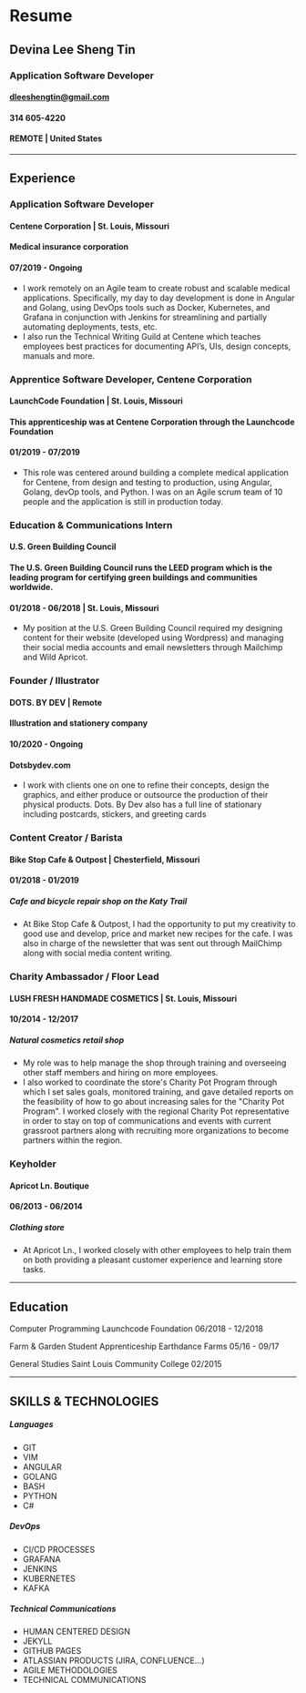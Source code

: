 # Resume
## Devina Lee Sheng Tin
### Application Software Developer

#### dleeshengtin@gmail.com
#### 314 605-4220
#### REMOTE | United States
---
## Experience
### Application Software Developer
#### Centene Corporation | St. Louis, Missouri
#### Medical insurance corporation
#### 07/2019 - Ongoing
 - I work remotely on an Agile team to create robust and scalable medical applications. Specifically, my day to day development is done in Angular and Golang, using DevOps tools such as Docker, Kubernetes, and Grafana in conjunction with Jenkins for streamlining and partially automating deployments, tests, etc.
 - I also run the Technical Writing Guild at Centene which teaches employees best practices for documenting API’s, UIs, design concepts, manuals and more.

### Apprentice Software Developer, Centene Corporation
#### LaunchCode Foundation | St. Louis, Missouri
#### This apprenticeship was at Centene Corporation through the Launchcode Foundation 
#### 01/2019 - 07/2019
 - This role was centered around building a complete medical application for Centene, from design and testing to production, using Angular, Golang, devOp tools, and Python. I was on an Agile scrum team of 10 people and the application is still in production today.

### Education & Communications Intern
#### U.S. Green Building Council
#### The U.S. Green Building Council runs the LEED program which is the leading program for certifying green buildings and communities worldwide. 
#### 01/2018 - 06/2018 | St. Louis, Missouri

 - My position at the U.S. Green Building Council required my designing content for their website (developed using Wordpress) and managing their social media accounts and email newsletters through Mailchimp and Wild Apricot. 

### Founder / Illustrator
#### DOTS. BY DEV | Remote
#### Illustration and stationery company
#### 10/2020 - Ongoing
#### Dotsbydev.com
 - I work with clients one on one to refine their concepts, design the graphics, and either produce or outsource the production of their physical products. Dots. By Dev also has a full line of stationary including postcards, stickers, and greeting cards

### Content Creator / Barista
#### Bike Stop Cafe & Outpost | Chesterfield, Missouri
#### 01/2018 - 01/2019
##### Cafe and bicycle repair shop on the Katy Trail
- At Bike Stop Cafe & Outpost, I had the opportunity to put my creativity to good use and develop, price and market new recipes for the cafe. I was also in charge of the newsletter that was sent out through MailChimp along with social media content writing.

### Charity Ambassador / Floor Lead
#### LUSH FRESH HANDMADE COSMETICS | St. Louis, Missouri
#### 10/2014 - 12/2017
##### Natural cosmetics retail shop
- My role was to help manage the shop through training and overseeing other staff members and hiring on more employees.
- I also worked to coordinate the store's Charity Pot Program through which I set sales goals, monitored training, and gave detailed reports on the feasibility of how to go about increasing sales for the "Charity Pot Program". I worked closely with the regional Charity Pot representative in order to stay on top of communications and events with current grassroot partners along with recruiting more organizations to become partners within the region.

### Keyholder
#### Apricot Ln. Boutique
#### 06/2013 - 06/2014
##### Clothing store 
- At Apricot Ln., I worked closely with other employees to help train them on both providing a pleasant customer experience and learning store tasks.

---
## Education
Computer Programming
Launchcode Foundation
06/2018 - 12/2018

Farm & Garden Student Apprenticeship 
Earthdance Farms
05/16 - 09/17 

General Studies
Saint Louis Community College
02/2015

---
## SKILLS & TECHNOLOGIES

##### Languages 
- GIT
- VIM
- ANGULAR
- GOLANG
- BASH
- PYTHON
- C#  

##### DevOps
- CI/CD PROCESSES
- GRAFANA
- JENKINS
- KUBERNETES
- KAFKA  

##### Technical Communications
- HUMAN CENTERED DESIGN
- JEKYLL
- GITHUB PAGES
- ATLASSIAN PRODUCTS (JIRA, CONFLUENCE...)
- AGILE METHODOLOGIES
- TECHNICAL COMMUNICATIONS


